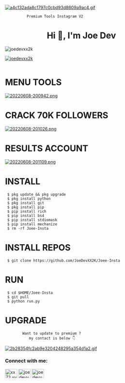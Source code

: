 
[![a4c132ada8c1797c0cbd93d8609a9ac4.gif](https://i.postimg.cc/HsPWktfC/a4c132ada8c1797c0cbd93d8609a9ac4.gif)](https://postimg.cc/Tpgvkndk)

              Premium Tools Instagram V2

<h1 align="center">Hi 👋, I'm Joe Dev</h1>

<p align="left"> <img src="https://komarev.com/ghpvc/?username=joedevxx2k&label=Profile%20views&color=0e75b6&style=flat" alt="joedevxx2k" /> </p>

<p align="left"> <a href="https://github.com/ryo-ma/github-profile-trophy"><img src="https://github-profile-trophy.vercel.app/?username=joedevxx2k" alt="joedevxx2k" /></a> </p>

<p align="left"> <a href="https://twitter.com/" target="blank"><img src="https://img.shields.io/twitter/follow/?logo=twitter&style=for-the-badge" alt="" /></a> </p>

           
# MENU TOOLS

[![20220608-200942.png](https://i.postimg.cc/Xq83WN3L/20220608-200942.png)](https://postimg.cc/1VfbcQ8V)

# CRACK 70K FOLLOWERS

[![20220608-201026.png](https://i.postimg.cc/G2PnP3BR/20220608-201026.png)](https://postimg.cc/xJdZn2yp)

# RESULTS ACCOUNT

[![20220608-201109.png](https://i.postimg.cc/hj1NzCwP/20220608-201109.png)](https://postimg.cc/qhg1WG49)

# INSTALL

     $ pkg update && pkg upgrade
     $ pkg install python 
     $ pkg install git
     $ pkg install pip
     $ pip install rich
     $ pip install bs4
     $ pip install stdiomask
     $ pip install mechanize
     $ rm -rf Joee-Insta

# INSTALL REPOS

     $ git clone https://github.com/JoeDevXX2K/Joee-Insta

# RUN 
     $ cd $HOME/Joee-Insta
     $ git pull
     $ python run.py


# UPGRADE
            Want to update to premium ?
               my contact is below 👇

[![2b28354fc2ab9e3204248295a354d1a2.gif](https://i.postimg.cc/nzVNmyDS/2b28354fc2ab9e3204248295a354d1a2.gif)](https://postimg.cc/063tRHZ7)

<h3 align="left">Connect with me:</h3>
<p align="left">
<a href="https://wa.me/+6283164279551" target="blank"><img align="center" src="https://raw.githubusercontent.com/rahuldkjain/github-profile-readme-generator/master/src/images/icons/Social/whatsapp.svg" alt="xx72.xvv2050" height="30" width="40" /></a>
<a href="https://www.facebook.com/XX72.XVV2050" target="blank"><img align="center" src="https://raw.githubusercontent.com/rahuldkjain/github-profile-readme-generator/master/src/images/icons/Social/facebook.svg" alt="joedevv2k_" height="30" width="40" /></a>
<a href="https://github.com/JoeDevXX2K" target="blank"><img align="center" src="https://raw.githubusercontent.com/rahuldkjain/github-profile-readme-generator/master/src/images/icons/Social/github.svg" alt="joedevv2k_" height="30" width="40" /></a>
</p>



